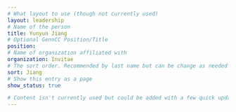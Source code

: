 ```yaml
---
# What layout to use (though not currently used)
layout: leadership
# Name of the person
title: Yunyun Jiang
# Optional GennCC Position/Title
position:
# Name of organization affiliated with
organization: Invitae
# The sort order. Recommended by last name but can be change as needed
sort: Jiang
# Show this entry as a page
show_status: true

# Content isn't currently used but could be added with a few quick updates if needed to allow for bios
---
```

